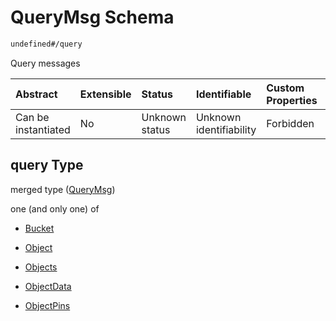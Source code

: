 # QueryMsg Schema

```txt
undefined#/query
```

Query messages

| Abstract            | Extensible | Status         | Identifiable            | Custom Properties | Additional Properties | Access Restrictions | Defined In                                                         |
| :------------------ | :--------- | :------------- | :---------------------- | :---------------- | :-------------------- | :------------------ | :----------------------------------------------------------------- |
| Can be instantiated | No         | Unknown status | Unknown identifiability | Forbidden         | Allowed               | none                | [cw-storage.json\*](schema/cw-storage.json "open original schema") |

## query Type

merged type ([QueryMsg](cw-storage-querymsg.md))

one (and only one) of

* [Bucket](cw-storage-querymsg-oneof-bucket.md "check type definition")

* [Object](cw-storage-querymsg-oneof-object.md "check type definition")

* [Objects](cw-storage-querymsg-oneof-objects.md "check type definition")

* [ObjectData](cw-storage-querymsg-oneof-objectdata.md "check type definition")

* [ObjectPins](cw-storage-querymsg-oneof-objectpins.md "check type definition")
